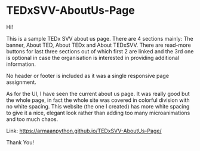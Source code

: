 # TEDxSVV-AboutUs-Page

Hi!

This is a sample TEDx SVV about us page. There are 4 sections mainly: The banner, About TED, About TEDx and About TEDxSVV.
There are read-more buttons for last three sections out of which first 2 are linked and the 3rd one is optional in case the organisation is interested in providing additional information.

No header or footer is included as it was a single responsive page assignment.

As for the UI, I have seen the current about us page. It was really good but the whole page, in fact the whole site was covered in colorful division with no white spacing.
This website (the one I created) has more white spacing to give it a nice, elegant look rather than adding too many microanimations and too much chaos.


Link: https://armaanpython.github.io/TEDxSVV-AboutUs-Page/

Thank You!

